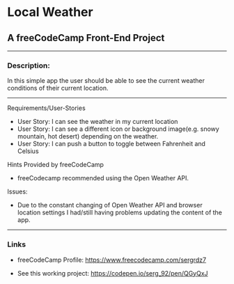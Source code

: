 # Local Weather

## A freeCodeCamp Front-End Project

---

### Description:

In this simple app the user should be able to see the current weather conditions of their current location. 

---

Requirements/User-Stories

* User Story: I can see the weather in my current location
* User Story: I can see a different icon or background image(e.g. snowy mountain, hot desert) depending on the weather. 
* User Story: I can push a button to toggle between Fahrenheit and Celsius

Hints Provided by freeCodeCamp

* freeCodecamp recommended using the Open Weather API.

Issues:

* Due to the constant changing of Open Weather API and browser location settings I had/still having problems updating the content of the app.  

---

### Links

* freeCodeCamp Profile: https://www.freecodecamp.com/sergrdz7

* See this working project: https://codepen.io/serg_92/pen/QGyQxJ

